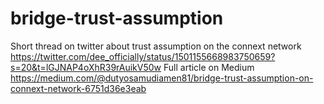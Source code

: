 # bridge-trust-assumption 
Short thread on twitter about trust assumption on the connext network
https://twitter.com/dee_officially/status/1501155668983750659?s=20&t=lGJNAP4oXhR39rAuikV50w 
Full article on Medium  https://medium.com/@dutyosamudiamen81/bridge-trust-assumption-on-connext-network-6751d36e3eab
